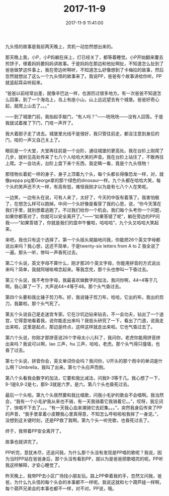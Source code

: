 ﻿---
title: "2017-11-9"
date: 2017-11-9 11:41:00
tags: 文字
categories: 爸爸
---
九头怪的故事是我前两天晚上，灵机一动忽然想出来的。

那天晚上我，小P，小P妈躺在床上，灯已经关了，都等着睡觉。小P开始翻来覆去煎饼子，缠着妈妈要妈妈讲故事。于是妈妈在那边和他扯啊扯，不知道怎么扯到了爸爸做梦这件事上，我在旁边听啊听，不知道怎么好像想到了卡梅拉的故事，然后忽然就想出了这么一个九头怪的故事来了。我说PP，爸爸有个故事讲给你听。PP就竖起耳朵听起来。

“爸爸以前经常出差，就像辛巴达一样，也游历过很多地方。有一次爸爸不知道怎么回事，到了一个海岛上，岛上有座小山，山上远远望去有个城堡。爸爸好奇心起，就爬上山去了。。。”

——到了城堡门前，我抬起手敲门，“有人吗？”——咣咣咣——没有人回答。于是我就试着推了下门，门吱一声开了。

我大着胆子走了进去。城堡里光线不是很好，我只管往前走，都没注意到身后的门，吱的一声又自己关上了。

眼前是一个大堂，大堂再往前是一个台阶，通往城堡的更高处。我在台阶上刚爬了几步，就听见高处传来了七八个人哈哈大笑的声音。我在台阶上站住了，不敢再往上爬。才一会功夫，台阶上盘下来个东西，我定睛一看，竟是个九头怪物！

那怪物长着蛇一样的身子，身子上顶着九个头，每个头都长得像恐龙一样，对，就像peppa pig里George拿的那个绿色的dinosaur一样。九个头都在哈哈大笑，每个头的笑声还不大一样，有高有低，难怪我刚才以为是有七八个人在笑呢。

一边笑，一边有头在说，可有人来了，太好了，今天的中饭有着落了。我害怕极了，在想怎么样可以跑掉。中间一个头好像是看穿了我的心思，说，“你今天落在我们手里，就别想着逃跑了。不过我们给你一个机会。我们每个头考你一个问题，如果你都答对了，你就可以安全离开了。”——“如果答错了呢”，躺在旁边的PP问我——“如果答错了，你就是我们的盘中午餐啦，哈哈哈”，九个头又哈哈大笑起来。

来吧，我也只有这个选择了。第一个头摇头晃脑地问我，你能把26个英文字母都说出来吗？我心想，这还不简单，于是twenty-six letters from A to Z 我全说了一遍。那头一听，惨叫一声昏死过去。

第二个头说，英文字母不算什么，刚才那26个英文字母，你能用拼音的方式说出来吗？简单，我就阿啵呲嘚念起来。等我念完，那个头也惨叫一下昏过去。

第三个头说，我不考你字母，我最喜欢做数字的加法，我问你啊，44+4等于几啊。我心算了一下，大声说44+4等于48。那个头气昏过去。

第四个头要和我比锤子剪刀布。好，我说锤子剪刀布，哈哈，它出的布，我出的剪刀，我赢啦。那个头气死了。

第五个头说自己是走迷宫专家。它在沙坑边钻来钻去，不一会功夫，钻出了一个迷宫，它得意地看着我，说你能走出来吗？我低头研究了一下，看出了门道，说我走出来啦，这里是起点，那边是终点，这样这样就走出来啦。它也气昏过去了。

第六个头说，你刚才那拼音说26个字母太小儿科了，我问你，老虎你能用拼音拼出来吗？我说可以啊，lao 三声，hu 三声，哈哈，老虎。那个头气得只撞墙，也昏了过去。

第七个头说，拼音你会，英文单词你会吗？我问你，U开头的那个雨伞的单词是什么啊？Umbrella，我叫了出来。第七个头应声而倒。

第八个头看我会数字的加法，它要和我比减法，问我9-3等于几。我心想了一下，9-1是8,9-2是七，那9-3就是六罗。是六。第八个头也昏死过去。

最后一个头啦。第九个头居然要和我比唱歌，问我小毛驴的歌会不会唱啊。我当然会，“我有一个小毛驴我从来也不骑，有一天我骑着它我骑着它。。”，哎呀，我忘词了，快唱不下去了。。。“有一天我心血来潮骑它去赶集。。。”，突然我身后传来了PP的声音，“我手里拿着小皮鞭我心里真得意，不知怎么呼啦啦啦我摔了一身泥。”，没想到这关键时刻，还是PP救了我啊。第九个头一听完歌，也昏死过去了。

终于，我带着PP安全离开了。

故事也就讲完了。

PP听完，意犹未尽，还追问我，为什么那个头没有发现是PP唱的歌呢？我说，因为当时PP站在爸爸身后，那个头没有看到PP，就以为是爸爸把歌唱完的呢。PP听我这样解释，才安心睡觉了。

昨天晚上，我带PP去小区广场找小朋友玩。路上PP牵着我的手，忽然又问我，爸爸，为什么九头怪的每个头会的本事都不一样呢。我说这就和七个葫芦娃一样啊，每个葫芦兄弟会的本事也都不一样，对不对。PP说，哦。